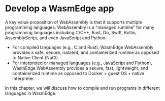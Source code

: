 # Develop a WasmEdge app

A key value proposition of WebAssembly is that it supports multiple 
programming languages. WebAssembly is a "managed runtime" for many 
programming languages including C/C++, Rust, Go, Swift, Kotlin, AssemblyScript,
and even JavaScript and Python.

* For compiled languages (e.g., C and Rust), WasmEdge WebAssembly provides a safe, secure, isolated, and containerized runtime as opposed to Native Client (NaCl).
* For interpreted or managed languages (e.g., JavaScript and Python), WasmEdge WebAssembly provides a secure, fast, lightweight, and containerized runtime as opposed to Docker + guest OS + native interpreter.

In this chapter, we will discuss how to compile and run programs in different languages in WasmEdge.
